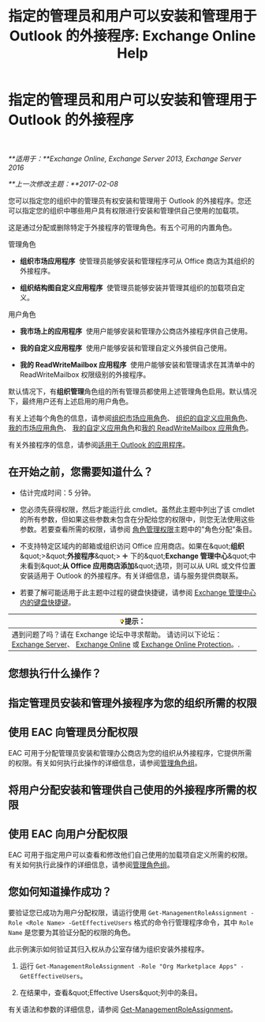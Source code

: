 ﻿---
title: '指定的管理员和用户可以安装和管理用于 Outlook 的外接程序: Exchange Online Help'
TOCTitle: 指定的管理员和用户可以安装和管理用于 Outlook 的外接程序
ms:assetid: 7ee4302d-b8bb-40a0-9810-10d3a0271bcb
ms:mtpsurl: https://technet.microsoft.com/zh-cn/library/JJ943754(v=EXCHG.150)
ms:contentKeyID: 52061526
ms.date: 05/23/2018
mtps_version: v=EXCHG.150
ms.translationtype: MT
---

# 指定的管理员和用户可以安装和管理用于 Outlook 的外接程序

 

_**适用于：**Exchange Online, Exchange Server 2013, Exchange Server 2016_

_**上一次修改主题：**2017-02-08_

您可以指定您的组织中的管理员有权安装和管理用于 Outlook 的外接程序。您还可以指定您的组织中哪些用户具有权限进行安装和管理供自己使用的加载项。

这是通过分配或删除特定于外接程序的管理角色。有五个可用的内置角色。

管理角色

  - **组织市场应用程序**  使管理员能够安装和管理程序可从 Office 商店为其组织的外接程序。

  - **组织结构图自定义应用程序**  使管理员能够安装并管理其组织的加载项自定义。

用户角色

  - **我市场上的应用程序**  使用户能够安装和管理办公商店外接程序供自己使用。

  - **我的自定义应用程序**  使用户能够安装和管理自定义外接供自己使用。

  - **我的 ReadWriteMailbox 应用程序**  使用户能够安装和管理请求在其清单中的 ReadWriteMailbox 权限级别的外接程序。

默认情况下，有**组织管理**角色组的所有管理员都使用上述管理角色启用。默认情况下，最终用户还有上述启用的用户角色。

有关上述每个角色的信息，请参阅[组织市场应用角色](org-marketplace-apps-role-exchange-2013-help.md)、 [组织的自定义应用角色](org-custom-apps-role-exchange-2013-help.md)、 [我的市场应用角色](my-marketplace-apps-role-exchange-2013-help.md)、 [我的自定义应用角色](my-custom-apps-role-exchange-2013-help.md)和[我的 ReadWriteMailbox 应用角色](my-readwritemailbox-apps-role-exchange-2013-help.md)。

有关外接程序的信息，请参阅[适用于 Outlook 的应用程序](add-ins-for-outlook-exchange-2013-help.md)。

## 在开始之前，您需要知道什么？

  - 估计完成时间：5 分钟。

  - 您必须先获得权限，然后才能运行此 cmdlet。虽然此主题中列出了该 cmdlet 的所有参数，但如果这些参数未包含在分配给您的权限中，则您无法使用这些参数。若要查看所需的权限，请参阅 [角色管理权限](role-management-permissions-exchange-2013-help.md)主题中的"角色分配"条目。

  - 不支持特定区域内的邮箱或组织访问 Office 应用商店。如果在\&quot;**组织**\&quot;\>\&quot;**外接程序**\&quot;\> ![添加图标](images/JJ218640.c1e75329-d6d7-4073-a27d-498590bbb558(EXCHG.150).gif "添加图标") 下的\&quot;**Exchange 管理中心**\&quot;中未看到\&quot;**从 Office 应用商店添加**\&quot;选项，则可以从 URL 或文件位置安装适用于 Outlook 的外接程序。有关详细信息，请与服务提供商联系。

  - 若要了解可能适用于此主题中过程的键盘快捷键，请参阅 [Exchange 管理中心内的键盘快捷键](keyboard-shortcuts-in-the-exchange-admin-center-exchange-online-protection-help.md)。

<table>
<thead>
<tr class="header">
<th><img src="images/Bb124558.tip(EXCHG.150).gif" title="提示" alt="提示" />提示：</th>
</tr>
</thead>
<tbody>
<tr class="odd">
<td>遇到问题了吗？请在 Exchange 论坛中寻求帮助。 请访问以下论坛：<a href="https://go.microsoft.com/fwlink/p/?linkid=60612">Exchange Server</a>、 <a href="https://go.microsoft.com/fwlink/p/?linkid=267542">Exchange Online</a> 或 <a href="https://go.microsoft.com/fwlink/p/?linkid=285351">Exchange Online Protection</a>。.</td>
</tr>
</tbody>
</table>


## 您想执行什么操作？

## 指定管理员安装和管理外接程序为您的组织所需的权限

## 使用 EAC 向管理员分配权限

EAC 可用于分配管理员安装和管理办公商店为您的组织从外接程序，它提供所需的权限。有关如何执行此操作的详细信息，请参阅[管理角色组](manage-role-groups-exchange-2013-help.md)。

## 将用户分配安装和管理供自己使用的外接程序所需的权限

## 使用 EAC 向用户分配权限

EAC 可用于指定用户可以查看和修改他们自己使用的加载项自定义所需的权限。有关如何执行此操作的详细信息，请参阅[管理角色组](manage-role-groups-exchange-2013-help.md)。

## 您如何知道操作成功？

要验证您已成功为用户分配权限，请运行使用 `Get-ManagementRoleAssignment -Role <Role Name> -GetEffectiveUsers` 格式的命令行管理程序命令，其中 `Role Name` 是您要为其验证分配的权限的角色。

此示例演示如何验证其归入权从办公室存储为组织安装外接程序。

1.  运行 `Get-ManagementRoleAssignment -Role "Org Marketplace Apps" -GetEffectiveUsers`。

2.  在结果中，查看\&quot;Effective Users\&quot;列中的条目。

有关语法和参数的详细信息，请参阅 [Get-ManagementRoleAssignment](https://technet.microsoft.com/zh-cn/library/dd351024\(v=exchg.150\))。

